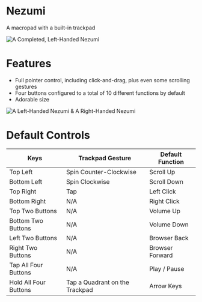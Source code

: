 # Nezumi
A macropad with a built-in trackpad


![A Completed, Left-Handed Nezumi](https://i.imgur.com/CihwkSI.jpeg)

# Features
- Full pointer control, including click-and-drag, plus even some scrolling gestures
- Four buttons configured to a total of 10 different functions by default
- Adorable size

![A Left-Handed Nezumi & A Right-Handed Nezumi](https://i.imgur.com/ehQPkXQ.jpeg)

# Default Controls

| Keys | Trackpad Gesture | Default Function |
| ------------- | ------------- | ------------- |
| Top Left  | Spin Counter-Clockwise | Scroll Up  |
| Bottom Left | Spin Clockwise | Scroll Down  |
| Top Right  | Tap | Left Click  |
| Bottom Right | N/A | Right Click  |
| Top Two Buttons | N/A | Volume Up  |
| Bottom Two Buttons | N/A | Volume Down  |
| Left Two Buttons | N/A | Browser Back  |
| Right Two Buttons | N/A | Browser Forward  |
| Tap All Four Buttons | N/A | Play / Pause  |
| Hold All Four Buttons | Tap a Quadrant on the Trackpad | Arrow Keys |
